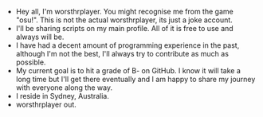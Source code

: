 - Hey all, I'm worsthrplayer. You might recognise me from the game "osu!". This is not the actual worsthrplayer, its just a joke account. 
- I'll be sharing scripts on my main profile. All of it is free to use and always will be. 
- I have had a decent amount of programming experience in the past, although I'm not the best, I'll always try to contribute as much as possible.
- My current goal is to hit a grade of B- on GitHub. I know it will take a long time but I'll get there eventually and I am happy to share my journey with everyone along the way.
- I reside in Sydney, Australia.
- worsthrplayer out.
<!---
worsthrplayer/worsthrplayer is a ✨ special ✨ repository because its `README.md` (this file) appears on your GitHub profile.
You can click the Preview link to take a look at your changes.
--->
